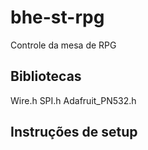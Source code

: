 # bhe-st-rpg

Controle da mesa de RPG

## Bibliotecas

Wire.h
SPI.h
Adafruit_PN532.h

## Instruções de setup

